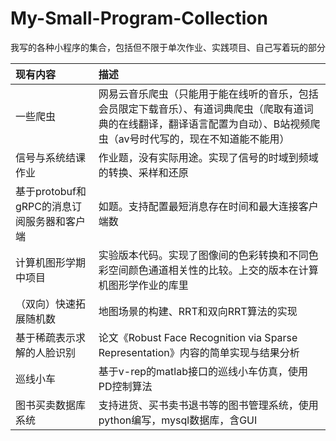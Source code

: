 # My-Small-Program-Collection
我写的各种小程序的集合，包括但不限于单次作业、实践项目、自己写着玩的部分


|现有内容|描述|
|:-|:-|
|一些爬虫|网易云音乐爬虫（只能用于能在线听的音乐，包括会员限定下载音乐）、有道词典爬虫（爬取有道词典的在线翻译，翻译语言配置为自动）、B站视频爬虫（av号时代写的，现在不知道能不能用）
|信号与系统结课作业|作业题，没有实际用途。实现了信号的时域到频域的转换、采样和还原|
|基于protobuf和gRPC的消息订阅服务器和客户端|如题。支持配置最短消息存在时间和最大连接客户端数|
|计算机图形学期中项目|实验版本代码。实现了图像间的色彩转换和不同色彩空间颜色通道相关性的比较。上交的版本在计算机图形学作业的库里|
|（双向）快速拓展随机数|地图场景的构建、RRT和双向RRT算法的实现|
|基于稀疏表示求解的人脸识别|论文《Robust Face Recognition via Sparse Representation》内容的简单实现与结果分析|
|巡线小车|基于v-rep的matlab接口的巡线小车仿真，使用PD控制算法|
|图书买卖数据库系统|支持进货、买书卖书退书等的图书管理系统，使用python编写，mysql数据库，含GUI|
